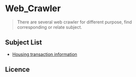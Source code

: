 # Web_Crawler

> There are several web crawler for different purpose, find corresponding or relate subject.

## Subject List
- [Housing transaction information](/1132_Data_Science_Final/readme.md)

## Licence